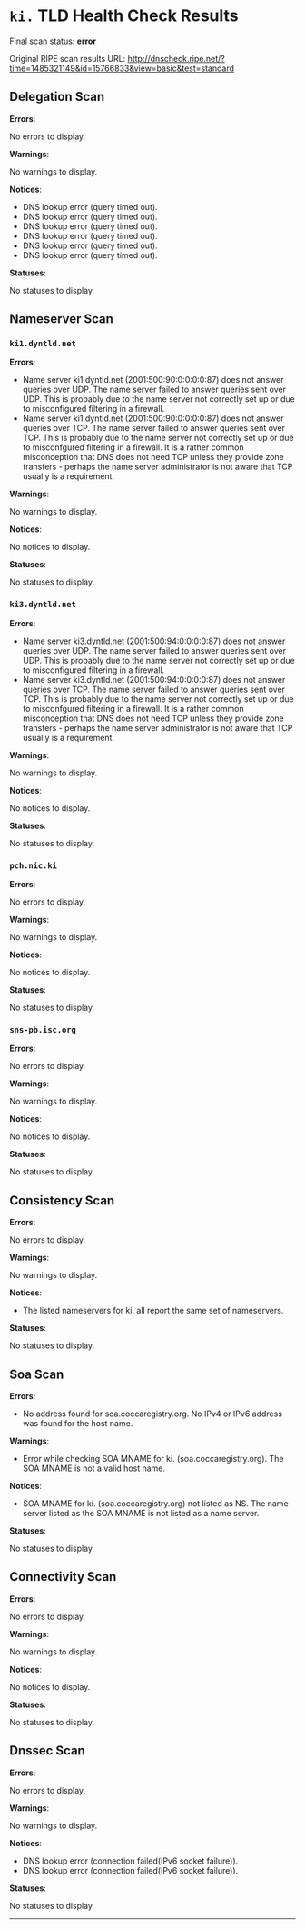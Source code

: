 # `ki.` TLD Health Check Results

Final scan status: **error** 

Original RIPE scan results URL: http://dnscheck.ripe.net/?time=1485321149&id=15766833&view=basic&test=standard

## Delegation Scan

**Errors**:

No errors to display.

**Warnings**:

No warnings to display.

**Notices**:

* DNS lookup error (query timed out).
* DNS lookup error (query timed out).
* DNS lookup error (query timed out).
* DNS lookup error (query timed out).
* DNS lookup error (query timed out).
* DNS lookup error (query timed out).

**Statuses**:

No statuses to display.

## Nameserver Scan

### `ki1.dyntld.net`

**Errors**:

* Name server ki1.dyntld.net (2001:500:90:0:0:0:0:87) does not answer queries over UDP. The name server failed to answer queries sent over UDP.  This is probably due to the name server not correctly set up or due to misconfigured filtering in a firewall.
* Name server ki1.dyntld.net (2001:500:90:0:0:0:0:87) does not answer queries over TCP. The name server failed to answer queries sent over TCP.  This is probably due to the name server not correctly set up or due to misconfgured filtering in a firewall. It is a rather common misconception that DNS does not need TCP unless they provide zone transfers - perhaps the name server administrator is not aware that TCP usually is a requirement.

**Warnings**:

No warnings to display.

**Notices**:

No notices to display.

**Statuses**:

No statuses to display.

### `ki3.dyntld.net`

**Errors**:

* Name server ki3.dyntld.net (2001:500:94:0:0:0:0:87) does not answer queries over UDP. The name server failed to answer queries sent over UDP.  This is probably due to the name server not correctly set up or due to misconfigured filtering in a firewall.
* Name server ki3.dyntld.net (2001:500:94:0:0:0:0:87) does not answer queries over TCP. The name server failed to answer queries sent over TCP.  This is probably due to the name server not correctly set up or due to misconfgured filtering in a firewall. It is a rather common misconception that DNS does not need TCP unless they provide zone transfers - perhaps the name server administrator is not aware that TCP usually is a requirement.

**Warnings**:

No warnings to display.

**Notices**:

No notices to display.

**Statuses**:

No statuses to display.

### `pch.nic.ki`

**Errors**:

No errors to display.

**Warnings**:

No warnings to display.

**Notices**:

No notices to display.

**Statuses**:

No statuses to display.

### `sns-pb.isc.org`

**Errors**:

No errors to display.

**Warnings**:

No warnings to display.

**Notices**:

No notices to display.

**Statuses**:

No statuses to display.

## Consistency Scan

**Errors**:

No errors to display.

**Warnings**:

No warnings to display.

**Notices**:

* The listed nameservers for ki. all report the same set of nameservers.

**Statuses**:

No statuses to display.

## Soa Scan

**Errors**:

* No address found for soa.coccaregistry.org. No IPv4 or IPv6 address was found for the host name.

**Warnings**:

* Error while checking SOA MNAME for ki. (soa.coccaregistry.org). The SOA MNAME is not a valid host name.

**Notices**:

* SOA MNAME for ki. (soa.coccaregistry.org) not listed as NS. The name server listed as the SOA MNAME is not listed as a name server.

**Statuses**:

No statuses to display.

## Connectivity Scan

**Errors**:

No errors to display.

**Warnings**:

No warnings to display.

**Notices**:

No notices to display.

**Statuses**:

No statuses to display.

## Dnssec Scan

**Errors**:

No errors to display.

**Warnings**:

No warnings to display.

**Notices**:

* DNS lookup error (connection failed(IPv6 socket failure)).
* DNS lookup error (connection failed(IPv6 socket failure)).

**Statuses**:

No statuses to display.


---
